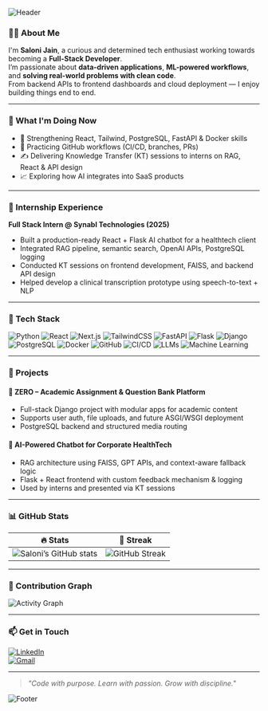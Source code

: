 ![Header](https://capsule-render.vercel.app/api?type=waving&color=gradient&height=200&section=header&text=Hi%20I'm%20Saloni%20Jain&fontSize=40&fontAlignY=40&desc=Full-Stack%20Developer%20in%20training%20%7C%20Data%20&%20AI%20Enthusiast&descAlignY=60&descAlign=50)

### 🙋‍♀️ About Me

I'm **Saloni Jain**, a curious and determined tech enthusiast working towards becoming a **Full-Stack Developer**.  
I’m passionate about **data-driven applications**, **ML-powered workflows**, and **solving real-world problems with clean code**.  
From backend APIs to frontend dashboards and cloud deployment — I enjoy building things end to end.

---

### 🚀 What I'm Doing Now
- 🧠 Strengthening React, Tailwind, PostgreSQL, FastAPI & Docker skills
- 🔁 Practicing GitHub workflows (CI/CD, branches, PRs)
- ✍️ Delivering Knowledge Transfer (KT) sessions to interns on RAG, React & API design
- 📈 Exploring how AI integrates into SaaS products

---

### 💼 Internship Experience

**Full Stack Intern @ Synabl Technologies (2025)**  
- Built a production-ready React + Flask AI chatbot for a healthtech client  
- Integrated RAG pipeline, semantic search, OpenAI APIs, PostgreSQL logging  
- Conducted KT sessions on frontend development, FAISS, and backend API design  
- Helped develop a clinical transcription prototype using speech-to-text + NLP

---

### 🧩 Tech Stack

![Python](https://img.shields.io/badge/Python-3776AB?style=for-the-badge&logo=python&logoColor=white)
![React](https://img.shields.io/badge/React-20232A?style=for-the-badge&logo=react&logoColor=61DAFB)
![Next.js](https://img.shields.io/badge/Next.js-black?style=for-the-badge&logo=next.js&logoColor=white)
![TailwindCSS](https://img.shields.io/badge/TailwindCSS-38b2ac?style=for-the-badge&logo=tailwind-css&logoColor=white)
![FastAPI](https://img.shields.io/badge/FastAPI-005f73?style=for-the-badge&logo=fastapi&logoColor=white)
![Flask](https://img.shields.io/badge/Flask-000000?style=for-the-badge&logo=flask&logoColor=white)
![Django](https://img.shields.io/badge/Django-092E20?style=for-the-badge&logo=django&logoColor=white)
![PostgreSQL](https://img.shields.io/badge/PostgreSQL-316192?style=for-the-badge&logo=postgresql&logoColor=white)
![Docker](https://img.shields.io/badge/Docker-2496ED?style=for-the-badge&logo=docker&logoColor=white)
![GitHub](https://img.shields.io/badge/GitHub-181717?style=for-the-badge&logo=github&logoColor=white)
![CI/CD](https://img.shields.io/badge/CI/CD-A100FF?style=for-the-badge&logo=githubactions&logoColor=white)
![LLMs](https://img.shields.io/badge/LLMs-OpenAI-blueviolet?style=for-the-badge)
![Machine Learning](https://img.shields.io/badge/Machine%20Learning-scikit--learn-orange?style=for-the-badge)

---

### 🌟 Projects

#### 🔧 ZERO – Academic Assignment & Question Bank Platform  
- Full-stack Django project with modular apps for academic content  
- Supports user auth, file uploads, and future ASGI/WSGI deployment  
- PostgreSQL backend and structured media routing

#### 🤖 AI-Powered Chatbot for Corporate HealthTech  
- RAG architecture using FAISS, GPT APIs, and context-aware fallback logic  
- Flask + React frontend with custom feedback mechanism & logging  
- Used by interns and presented via KT sessions

---

### 📊 GitHub Stats

| 🔥 Stats | 🧠 Streak |
|---------|---------|
| ![Saloni’s GitHub stats](https://github-readme-stats.vercel.app/api?username=Saloniijainn&show_icons=true&theme=github_dark&hide=prs) | ![GitHub Streak](https://streak-stats.demolab.com?user=Saloniijainn&theme=github-dark-blue&hide_border=true) |

---

### 🧩 Contribution Graph

![Activity Graph](https://github-readme-activity-graph.cyclic.app/graph?username=Saloniijainn&bg_color=0d1117&color=00ffe0&line=00ffea&point=ffffff&area=true&hide_border=true)

---

### 📫 Get in Touch

[![LinkedIn](https://img.shields.io/badge/-LinkedIn-blue?style=flat-square&logo=Linkedin&logoColor=white&link=https://linkedin.com/in/saloni-p-jain-36977725b)](https://linkedin.com/in/saloni-p-jain-36977725b)  
[![Gmail](https://img.shields.io/badge/-Email-red?style=flat-square&logo=Gmail&logoColor=white&link=mailto:saloniijainnn@gmail.com)](mailto:saloniijainnn@gmail.com)

---

> _"Code with purpose. Learn with passion. Grow with discipline."_

![Footer](https://capsule-render.vercel.app/api?type=waving&color=gradient&height=150&section=footer)
